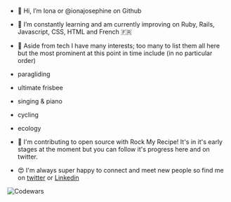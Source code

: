 - 👋 Hi, I’m Iona or @ionajosephine on Github

- 🌱 I’m constantly learning and am currently improving on Ruby, Rails, Javascript, CSS, HTML and French 🇫🇷

- 🌻 Aside from tech I have many interests; too many to list them all here but the most prominent at this point in time include (in no particular order)
-    paragliding
-    ultimate frisbee
-    singing & piano
-    cycling
-    ecology 

- 🌈 I'm contributing to open source with Rock My Recipe! It's in it's early stages at the moment but you can follow it's progress here and on twitter.

- 😍 I'm always super happy to connect and meet new people so find me on [twitter]((https://twitter.com/iona_meadows)) or [Linkedin](https://www.linkedin.com/in/ionameadows/)

![Codewars](https://github.r2v.ch/codewars?user=ionameadows)

<!---
ionajosephine/ionajosephine is a ✨ special ✨ repository because its `README.md` (this file) appears on your GitHub profile.
You can click the Preview link to take a look at your changes.
--->
